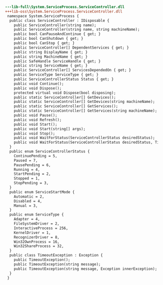 ﻿```diff
---lib-full\System.ServiceProcess.ServiceController.dll
+++lib-oss\System.ServiceProcess.ServiceController.dll
 namespace System.ServiceProcess {
  public class ServiceController : IDisposable {
    public ServiceController(string name);
    public ServiceController(string name, string machineName);
    public bool CanPauseAndContinue { get; }
    public bool CanShutdown { get; }
    public bool CanStop { get; }
    public ServiceController[] DependentServices { get; }
    public string DisplayName { get; }
    public string MachineName { get; }
    public SafeHandle ServiceHandle { get; }
    public string ServiceName { get; }
    public ServiceController[] ServicesDependedOn { get; }
    public ServiceType ServiceType { get; }
    public ServiceControllerStatus Status { get; }
    public void Continue();
    public void Dispose();
    protected virtual void Dispose(bool disposing);
    public static ServiceController[] GetDevices();
    public static ServiceController[] GetDevices(string machineName);
    public static ServiceController[] GetServices();
    public static ServiceController[] GetServices(string machineName);
    public void Pause();
    public void Refresh();
    public void Start();
    public void Start(string[] args);
    public void Stop();
    public void WaitForStatus(ServiceControllerStatus desiredStatus);
    public void WaitForStatus(ServiceControllerStatus desiredStatus, TimeSpan timeout);
  }
  public enum ServiceControllerStatus {
    ContinuePending = 5,
    Paused = 7,
    PausePending = 6,
    Running = 4,
    StartPending = 2,
    Stopped = 1,
    StopPending = 3,
  }
  public enum ServiceStartMode {
    Automatic = 2,
    Disabled = 4,
    Manual = 3,
  }
  public enum ServiceType {
    Adapter = 4,
    FileSystemDriver = 2,
    InteractiveProcess = 256,
    KernelDriver = 1,
    RecognizerDriver = 8,
    Win32OwnProcess = 16,
    Win32ShareProcess = 32,
  }
  public class TimeoutException : Exception {
    public TimeoutException();
    public TimeoutException(string message);
    public TimeoutException(string message, Exception innerException);
  }
 }
```
